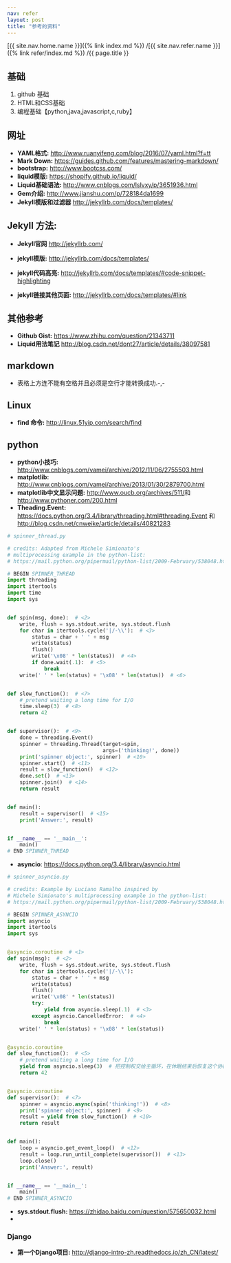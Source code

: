 ```yaml
---
nav: refer
layout: post
title: "参考的资料"
---
```


[{{ site.nav.home.name }}]({% link index.md %})
/[{{ site.nav.refer.name }}]({% link refer/index.md %})
/{{ page.title }}

## 基础
1. github 基础
2. HTML和CSS基础
3. 编程基础【python,java,javascript,c,ruby】

## 网址
* **YAML格式:** <http://www.ruanyifeng.com/blog/2016/07/yaml.html?f=tt>
* **Mark Down:** <https://guides.github.com/features/mastering-markdown/>
* **bootstrap:** <http://www.bootcss.com/>
* **liquid模版:** <https://shopify.github.io/liquid/>
* **Liquid基础语法:** <http://www.cnblogs.com/lslvxy/p/3651936.html>
* **Gem介绍:** <http://www.jianshu.com/p/728184da1699>
* **Jekyll模版和过滤器** <http://jekyllrb.com/docs/templates/>

## Jekyll 方法:
* **Jekyll官网** <http://jekyllrb.com/>

* **jekyll模版:** <http://jekyllrb.com/docs/templates/>
* **jekyll代码高亮:** <http://jekyllrb.com/docs/templates/#code-snippet-highlighting>
* **jekyll链接其他页面:** <http://jekyllrb.com/docs/templates/#link>

## 其他参考
* **Github Gist:** <https://www.zhihu.com/question/21343711>
* **Liquid用法笔记** <http://blog.csdn.net/dont27/article/details/38097581>

## markdown
* 表格上方连不能有空格并且必须是空行才能转换成功.-,-

## Linux
* __find 命令:__ <http://linux.51yip.com/search/find>

## python
* __python小技巧:__ <http://www.cnblogs.com/vamei/archive/2012/11/06/2755503.html>
* __matplotlib:__ <http://www.cnblogs.com/vamei/archive/2013/01/30/2879700.html>
* __matplotlib中文显示问题:__ <http://www.oucb.org/archives/511/>和<http://www.pythoner.com/200.html>
* __Theading.Event:__ <https://docs.python.org/3.4/library/threading.html#threading.Event> 和 <http://blog.csdn.net/cnweike/article/details/40821283>

```python
# spinner_thread.py

# credits: Adapted from Michele Simionato's
# multiprocessing example in the python-list:
# https://mail.python.org/pipermail/python-list/2009-February/538048.html

# BEGIN SPINNER_THREAD
import threading
import itertools
import time
import sys


def spin(msg, done):  # <2>
    write, flush = sys.stdout.write, sys.stdout.flush
    for char in itertools.cycle('|/-\\'):  # <3>
        status = char + ' ' + msg
        write(status)
        flush()
        write('\x08' * len(status))  # <4>
        if done.wait(.1):  # <5>
            break
    write(' ' * len(status) + '\x08' * len(status))  # <6>


def slow_function():  # <7>
    # pretend waiting a long time for I/O
    time.sleep(3)  # <8>
    return 42


def supervisor():  # <9>
    done = threading.Event()
    spinner = threading.Thread(target=spin,
                               args=('thinking!', done))
    print('spinner object:', spinner)  # <10>
    spinner.start()  # <11>
    result = slow_function()  # <12>
    done.set()  # <13>
    spinner.join()  # <14>
    return result


def main():
    result = supervisor()  # <15>
    print('Answer:', result)


if __name__ == '__main__':
    main()
# END SPINNER_THREAD
```

* __asyncio__: <https://docs.python.org/3.4/library/asyncio.html>

```python
# spinner_asyncio.py

# credits: Example by Luciano Ramalho inspired by
# Michele Simionato's multiprocessing example in the python-list:
# https://mail.python.org/pipermail/python-list/2009-February/538048.html

# BEGIN SPINNER_ASYNCIO
import asyncio
import itertools
import sys


@asyncio.coroutine  # <1>
def spin(msg):  # <2>
    write, flush = sys.stdout.write, sys.stdout.flush
    for char in itertools.cycle('|/-\\'):
        status = char + ' ' + msg
        write(status)
        flush()
        write('\x08' * len(status))
        try:
            yield from asyncio.sleep(.1)  # <3>
        except asyncio.CancelledError:  # <4>
            break
    write(' ' * len(status) + '\x08' * len(status))


@asyncio.coroutine
def slow_function():  # <5>
    # pretend waiting a long time for I/O
    yield from asyncio.sleep(3)  # 把控制权交给主循环，在休眠结束后恢复这个协程。
    return 42


@asyncio.coroutine
def supervisor():  # <7>
    spinner = asyncio.async(spin('thinking!'))  # <8>
    print('spinner object:', spinner)  # <9>
    result = yield from slow_function()  # <10>
    return result


def main():
    loop = asyncio.get_event_loop()  # <12>
    result = loop.run_until_complete(supervisor())  # <13>
    loop.close()
    print('Answer:', result)


if __name__ == '__main__':
    main()
# END SPINNER_ASYNCIO
```

* __sys.stdout.flush:__ <https://zhidao.baidu.com/question/575650032.html>
*

### Django

* __第一个Django项目:__ <http://django-intro-zh.readthedocs.io/zh_CN/latest/>
